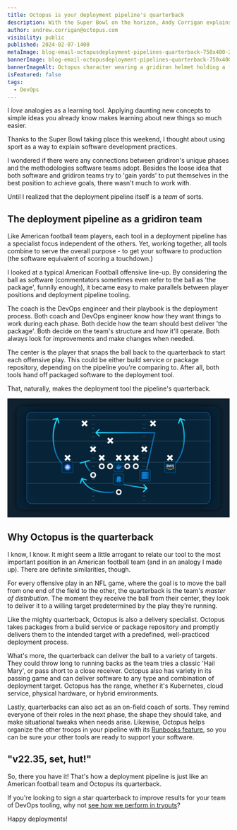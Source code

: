 ```yaml
---
title: Octopus is your deployment pipeline's quarterback
description: With the Super Bowl on the horizon, Andy Corrigan explains how Octopus is your deployment pipeline's quarterback
author: andrew.corrigan@octopus.com
visibility: public
published: 2024-02-07-1400
metaImage: blog-email-octopusdeployment-pipelines-quarterback-750x400-2024.png
bannerImage: blog-email-octopusdeployment-pipelines-quarterback-750x400-2024.png
bannerImageAlt: Octopus character wearing a gridiron helmet holding a football.
isFeatured: false
tags: 
  - DevOps
---
```


I *love* analogies as a learning tool. Applying daunting new concepts to simple ideas you already know makes learning about new things so much easier.

Thanks to the Super Bowl taking place this weekend, I thought about using sport as a way to explain software development practices.

I wondered if there were any connections between gridiron's unique phases and the methodologies software teams adopt. Besides the loose idea that both software and gridiron teams try to 'gain yards' to put themselves in the best position to achieve goals, there wasn't much to work with.

Until I realized that the deployment pipeline itself is a *team* of sorts.

## The deployment pipeline as a gridiron team

Like American football team players, each tool in a deployment pipeline has a specialist focus independent of the others. Yet, working together, all tools combine to serve the overall purpose - to get your software to production (the software equivalent of scoring a touchdown.)

I looked at a typical American Football offensive line-up. By considering the ball as software (commentators sometimes even refer to the ball as 'the package', funnily enough), it became easy to make parallels between player positions and deployment pipeline tooling.

The coach is the DevOps engineer and their playbook is the deployment process. Both coach and DevOps engineer know how they want things to work during each phase. Both decide how the team should best deliver 'the package'. Both decide on the team's structure and how it'll operate. Both always look for improvements and make changes when needed.

The center is the player that snaps the ball back to the quarterback to start each offensive play. This could be either build service or package repository, depending on the pipeline you're comparing to. After all, both tools hand off packaged software to the deployment tool.

That, naturally, makes the deployment tool the pipeline's quarterback.

![A gridiron tactics overview with key positions replaced by DevOps tooling](deployment-pipeline-gridiron-team.png)

## Why Octopus is the quarterback

I know, I know. It might seem a little arrogant to relate our tool to the most important position in an American football team (and in an analogy I made up). There are definite similarities, though.

For every offensive play in an NFL game, where the goal is to move the ball from one end of the field to the other, the quarterback is the team's *master of distribution*. The moment they receive the ball from their center, they look to deliver it to a willing target predetermined by the play they're running.

Like the mighty quarterback, Octopus is also a delivery specialist. Octopus takes packages from a build service or package repository and promptly delivers them to the intended target with a predefined, well-practiced deployment process.

What's more, the quarterback can deliver the ball to a variety of targets. They could throw long to running backs as the team tries a classic 'Hail Mary', or pass short to a close receiver. Octopus also has variety in its passing game and can deliver software to any type and combination of deployment target. Octopus has the range, whether it's Kubernetes, cloud service, physical hardware, or hybrid environments.

Lastly, quarterbacks can also act as an on-field coach of sorts. They remind everyone of their roles in the next phase, the shape they should take, and make situational tweaks when needs arise. Likewise, Octopus helps organize the other troops in your pipeline with its [Runbooks feature](https://octopus.com/docs/runbooks), so you can be sure your other tools are ready to support your software.

## "v22.35, set, hut!"

So, there you have it! That's how a deployment pipeline is just like an American football team and Octopus its quarterback.

If you're looking to sign a star quarterback to improve results for your team of DevOps tooling, why not [see how we perform in tryouts](https://octopus.com/start?location=nav-bar)?

Happy deployments!